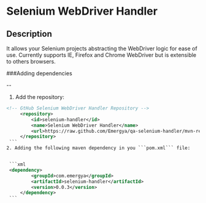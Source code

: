 # Selenium WebDriver Handler

Description
-----------

It allows your Selenium projects abstracting the WebDriver logic for ease of use. Currently supports IE, Firefox and Chrome WebDriver but is extensible to others browsers.

###Adding dependencies

--
 1. Add the repository:

   ```xml
  <!-- GtHub Selenium WebDriver Handler Repository -->
		<repository>
			<id>selenium-handler</id>
			<name>Selenium WebDriver Handler</name>
			<url>https://raw.github.com/Emergya/qa-selenium-handler/mvn-repo</url>
		</repository>
    ```
 2. Adding the following maven dependency in you ```pom.xml``` file:


    ```xml 
    <dependency>
			<groupId>com.emergya</groupId>
			<artifactId>selenium-handler</artifactId>
			<version>0.0.3</version>
		</dependency>
    ```
